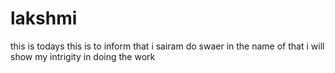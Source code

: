 # lakshmi
this is todays 
this is to inform that i sairam do swaer in the name of that i will show my intrigity in doing the work
